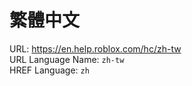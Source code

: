 # 繁體中文  
URL: https://en.help.roblox.com/hc/zh-tw  
URL Language Name: `zh-tw`  
HREF Language: `zh`